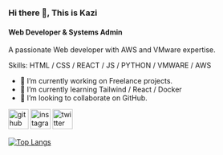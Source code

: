 ### Hi there 👋, This is Kazi
#### Web Developer & Systems Admin

A passionate Web developer with AWS and VMware expertise.

Skills: HTML / CSS / REACT / JS / PYTHON / VMWARE / AWS

- 🔭 I’m currently working on Freelance projects. 
- 🌱 I’m currently learning Tailwind / React / Docker  
- 👯 I’m looking to collaborate on GitHub. 


[<img src='https://cdn.jsdelivr.net/npm/simple-icons@3.0.1/icons/github.svg' alt='github' height='40'>](https://github.com/m-kazi)  [<img src='https://cdn.jsdelivr.net/npm/simple-icons@3.0.1/icons/instagram.svg' alt='instagram' height='40'>](https://www.instagram.com/kazi.tanim007/)  [<img src='https://cdn.jsdelivr.net/npm/simple-icons@3.0.1/icons/twitter.svg' alt='twitter' height='40'>](https://twitter.com/imkazzzz)  

[![Top Langs](https://github-readme-stats.vercel.app/api/top-langs/?username=m-kazi)](https://github.com/anuraghazra/github-readme-stats)

